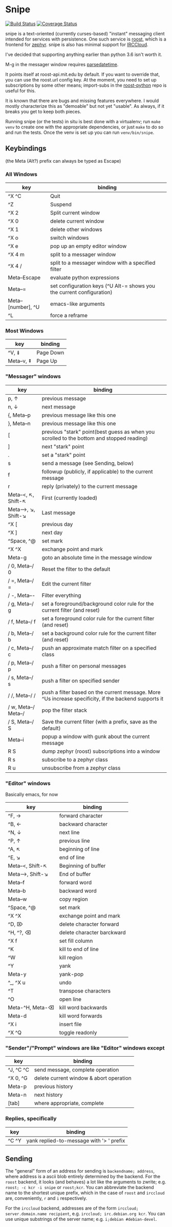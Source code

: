 Snipe
=====

[![Build Status](https://travis-ci.org/1ts-org/snipe.svg?branch=master)](https://travis-ci.org/1ts-org/snipe)
[![Coverage Status](https://coveralls.io/repos/github/1ts-org/snipe/badge.svg?branch=master)](https://coveralls.io/github/1ts-org/snipe?branch=master)


snipe is a text-oriented (currently curses-based) "instant" messaging
client intended for services with persistence.  One such service is
[roost](https://github.com/roost-im), which is a frontend for
[zephyr](https://github.com/zephyr-im).  snipe is also has
minimal support for [IRCCloud](https://www.irccloud.com).

I've decided that supporting anything earlier than python 3.6 isn't
worth it.

M-g in the messager window requires
[parsedatetime](https://github.com/bear/parsedatetime).

It points itself at roost-api.mit.edu by default.  If you want to
override that, you can use the roost.url config key.  At the moment,
you need to set up subscriptions by some other means; import-subs in
the [roost-python](https://github.com/roost-im/roost-python) repo is
useful for this.

It is known that there are bugs and missing features everywhere.  I
would mostly characterize this as "demoable" but not yet "usable".  As
always, if it breaks you get to keep both pieces.

Running snipe (or the tests) in situ is best done with a virtualenv;
run `make venv` to create one with the appropriate dependencies, or
just `make` to do so and run the tests.  Once the venv is set up you
can run `venv/bin/snipe`.

Keybindings
-----------

(the Meta (Alt?) prefix can always be typed as Escape)

### All Windows

key      | binding
---------|----------------
^X ^C | Quit
^Z    | Suspend
^X 2  | Split current window
^X 0  | delete current window
^X 1  | delete other windows
^X o  | switch windows
^X e  | pop up an empty editor window
^X 4 m | split to a messager window
^X 4 / | split to a messager window with a specified filter
Meta–Escape | evaluate python expressions
Meta–=      | set configuration keys  (^U Alt-= shows you the current configuration)
Meta–[number], ^U | emacs-like arguments
^L | force a reframe

### Most Windows

key  | binding
-----|----------
^V, ⇟ | Page Down
Meta–v, ⇞ | Page Up


### "Messager" windows

key      | binding
---------|----------------
p, ↑     | previous message
n, ↓     | next message
{, Meta–p    | previous message like this one
}, Meta–n    | previous message like this one
[        | previous "stark" point(best guess as when you scrolled to the bottom and stopped reading)
]        | next "stark" point
.        | set a "stark" point
s        | send a message (see Sending, below)
f        | followup (publicly, if applicable) to the current message
r        | reply (privately) to the current message
Meta–<, ↖, Shift-↖ | First (currently loaded)
Meta–>, ↘, Shift-↘ | Last message
^X [     | previous day
^X ]     | next day
^Space, ^@ | set mark
^X ^X | exchange point and mark
Meta-g | goto an absolute time in the message window
/ 0, Meta–/ 0 | Reset the filter to the default
/ =, Meta–/ = | Edit the current filter
/ -, Meta–- | Filter everything
/ g, Meta–/ g | set a foreground/background color rule for the current filter (and reset)
/ f, Meta–/ f | set a foreground color rule for the current filter (and reset)
/ b, Meta–/ b | set a background color rule for the current filter (and reset)
/ c, Meta–/ c | push an approximate match filter on a specified class
/ p, Meta–/ p | push a filter on personal messages
/ s, Meta–/ s | push a filter on specified sender
/ /, Meta–/ / | push a filter based on the current message.  More ^Us increase specificity, if the backend supports it
/ w, Meta–/ Meta–/ | pop the filter stack
/ S, Meta–/ S | Save the current filter (with a prefix, save as the default)
Meta–i | popup a window with gunk about the current message
R S | dump zephyr (roost) subscriptions into a window
R s | subscribe to a zephyr class
R u | unsubscribe from a zephyr class

### "Editor" windows

Basically emacs, for now

key      | binding
---------|----------------
^F, → | forward character
^B, ← | backward character
^N, ↓ | next line
^P, ↑ | previous line
^A, ↖ | beginning of line
^E, ↘ | end of line
Meta–<, Shift-↖ | Beginning of buffer
Meta–>, Shift-↘ | End of buffer
Meta–f | forward word
Meta–b | backward word
Meta–w | copy region
^Space, ^@ | set mark
^X ^X | exchange point and mark
^D, ⌦ | delete character forward
^H, ^?, ⌫ | delete character barckward
^X f | set fill column
^K | kill to end of line
^W | kill region
^Y | yank
Meta-y | yank-pop
^_, ^X u | undo
^T | transpose characters
^O | open line
Meta-^H, Meta-⌫ | kill word backwards
Meta-d | kill word forwards
^X i | insert file
^X ^Q | toggle readonly

### "Sender"/"Prompt" windows are like "Editor" windows except
key      | binding
---------|----------------
^J, ^C ^C | send message, complete operation
^X 0, ^G | delete current window & abort operation
Meta-p | previous history
Meta-n | next history
[tab] | where appropriate, complete

### Replies, specifically
key      | binding
---------|----------------
^C ^Y | yank replied-to-message with '> ' prefix

Sending
-------

The "general" form of an address for sending is `backendname;
address`, where address is a ascii blob entirely determined by the
backend.  For the `roost` backend, it looks (and behaves) a lot like the arguments
to zwrite; e.g. `roost; -c kcr -i snipe` or `roost;kcr`.  You can
abbreviate the backend name to the shortest unique prefix, which in
the case of `roost` and `irccloud` are, conveniently, `r` and `i`
respectively.

For the `irccloud` backend, addresses are of the form `irccloud; server.domain.name recipient`,
e.g. `irccloud; irc.debian.org kcr`.  You can use unique substrings of the server name; e.g.
`i;debian #debian-devel`.
